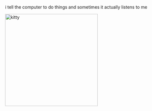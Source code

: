 i tell the computer to do things and sometimes it actually listens to me
<!--START_SECTION:update_image-->
<img src=https://raw.githubusercontent.com/sneakykestrel/sneakykestrel/main/.github/images/died-or-sleeping-eepy.gif height="" width="300" align=left alt=kitty />
<!--END_SECTION:update_image-->


